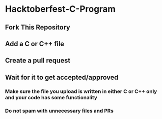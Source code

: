 # Hacktoberfest-C-Program
## Fork This Repository
## Add a C or C++ file
## Create a pull request
## Wait for it to get accepted/approved

### Make sure the file you upload is written in either C or C++ only and your code has some functionality
### Do not spam with unnecessary files and PRs
